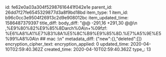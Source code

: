id: fe62e0a03a304f52987616441f042e1e
parent_id: 26dd7f27fe6545329877d3a8f9bd18bd
item_type: 1
item_id: b96c0cc3e9504f26913c2d9e908012bc
item_updated_time: 1586487379397
title_diff: 
body_diff: "@@ -291,16 +291,30 @@\n ,%E9%80%82%E9%85%8Darch%0A\n+%09fzf: %E6%A8%A1%E7%B3%8A%E5%8C%B9%E9%85%8D.%E7%A5%9E%E5%99%A8%0A\n ## mac :\n"
metadata_diff: {"new":{},"deleted":[]}
encryption_cipher_text: 
encryption_applied: 0
updated_time: 2020-04-10T02:59:40.362Z
created_time: 2020-04-10T02:59:40.362Z
type_: 13